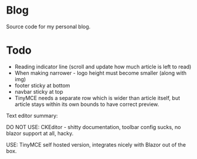 # Blog

Source code for my personal blog.


# Todo
* Reading indicator line (scroll and update how much article is left to read)
* When making narrower - logo height must become smaller (along with img)
* footer sticky at bottom
* navbar sticky at top
* TinyMCE needs a separate row which is wider than article itself, but article stays within its own bounds to have correct preview.

Text editor summary:

DO NOT USE:
CKEditor - shitty documentation, toolbar config sucks, no blazor support at all, hacky.

USE:
TinyMCE self hosted version, integrates nicely with Blazor out of the box.